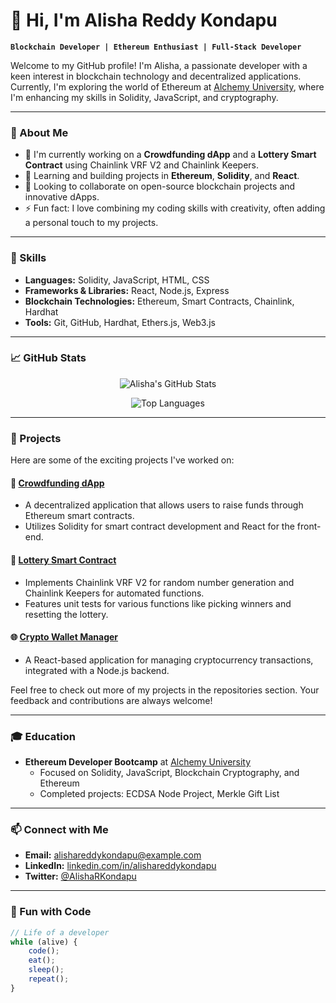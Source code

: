 # 👋 Hi, I'm Alisha Reddy Kondapu

**`Blockchain Developer | Ethereum Enthusiast | Full-Stack Developer`**

Welcome to my GitHub profile! I'm Alisha, a passionate developer with a keen interest in blockchain technology and decentralized applications. Currently, I'm exploring the world of Ethereum at [Alchemy University](https://university.alchemy.com/), where I'm enhancing my skills in Solidity, JavaScript, and cryptography.

---

### 🌟 About Me

- 🔭 I'm currently working on a **Crowdfunding dApp** and a **Lottery Smart Contract** using Chainlink VRF V2 and Chainlink Keepers.
- 🌱 Learning and building projects in **Ethereum**, **Solidity**, and **React**.
- 🤝 Looking to collaborate on open-source blockchain projects and innovative dApps.
- ⚡ Fun fact: I love combining my coding skills with creativity, often adding a personal touch to my projects.

---

### 🚀 Skills

- **Languages:** Solidity, JavaScript, HTML, CSS
- **Frameworks & Libraries:** React, Node.js, Express
- **Blockchain Technologies:** Ethereum, Smart Contracts, Chainlink, Hardhat
- **Tools:** Git, GitHub, Hardhat, Ethers.js, Web3.js

---

### 📈 GitHub Stats

<div align="center">

![Alisha's GitHub Stats](https://github-readme-stats.vercel.app/api?username=AlishaReddyKondapu&show_icons=true&theme=radical)

![Top Languages](https://github-readme-stats.vercel.app/api/top-langs/?username=AlishaReddyKondapu&layout=compact&theme=radical)

</div>

---

### 🧩 Projects

Here are some of the exciting projects I've worked on:

#### 📌 [Crowdfunding dApp](https://github.com/AlishaReddyKondapu/crowdfunding-dapp)
- A decentralized application that allows users to raise funds through Ethereum smart contracts.
- Utilizes Solidity for smart contract development and React for the front-end.

#### 🎲 [Lottery Smart Contract](https://github.com/AlishaReddyKondapu/lottery-smart-contract)
- Implements Chainlink VRF V2 for random number generation and Chainlink Keepers for automated functions.
- Features unit tests for various functions like picking winners and resetting the lottery.

#### 🌐 [Crypto Wallet Manager](https://github.com/AlishaReddyKondapu/crypto-wallet-manager)
- A React-based application for managing cryptocurrency transactions, integrated with a Node.js backend.

Feel free to check out more of my projects in the repositories section. Your feedback and contributions are always welcome!

---

### 🎓 Education

- **Ethereum Developer Bootcamp** at [Alchemy University](https://university.alchemy.com/)
  - Focused on Solidity, JavaScript, Blockchain Cryptography, and Ethereum
  - Completed projects: ECDSA Node Project, Merkle Gift List

---

### 📫 Connect with Me

- **Email:** [alishareddykondapu@example.com](mailto:alishareddykondapu@example.com)
- **LinkedIn:** [linkedin.com/in/alishareddykondapu](https://www.linkedin.com/in/alishareddykondapu)
- **Twitter:** [@AlishaRKondapu](https://twitter.com/AlishaRKondapu)

---

### 🎨 Fun with Code

```javascript
// Life of a developer
while (alive) {
    code();
    eat();
    sleep();
    repeat();
}
